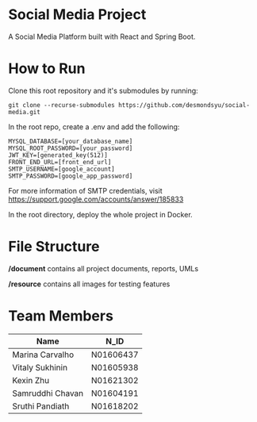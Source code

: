 # Social Media Project
A Social Media Platform built with React and Spring Boot.

# How to Run
Clone this root repository and it's submodules by running: 

```
git clone --recurse-submodules https://github.com/desmondsyu/social-media.git
```

In the root repo, create a .env and add the following: 

```
MYSQL_DATABASE=[your_database_name] 
MYSQL_ROOT_PASSWORD=[your_password] 
JWT_KEY=[generated_key(512)]
FRONT_END_URL=[front_end_url]
SMTP_USERNAME=[google_account]
SMTP_PASSWORD=[google_app_password]
```

For more information of SMTP credentials, visit https://support.google.com/accounts/answer/185833

In the root directory, deploy the whole project in Docker.

# File Structure
**/document** contains all project documents, reports, UMLs

**/resource** contains all images for testing features

# Team Members
| Name | N_ID |
| ----------- | ----------- |
| Marina Carvalho | N01606437 |
| Vitaly Sukhinin | N01605938 |
| Kexin Zhu | N01621302 |
| Samruddhi Chavan | N01604191 |
| Sruthi Pandiath | N01618202 |
